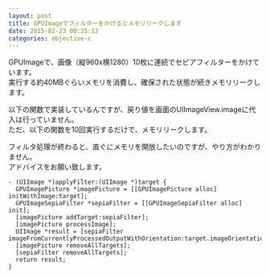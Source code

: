```yaml
---
layout: post
title: GPUImageでフィルターをかけるとメモリリークします
date: 2015-02-23 00:35:13
categories: objective-c
---
```

<p>GPUImageで、画像（縦960x横1280）10枚に連続でセピアフィルターをかけています。<br>
実行する約40MBぐらいメモリを消費し、確保された状態が続きメモリリークします。</p>

<p>以下の関数で実装しているんですが、戻り値を画面のUIImageView.imageに代入は行っていません。<br>
ただ、以下の関数を10回実行するだけで、メモリリークします。</p>

<p>フィルタ処理が終わると、直ぐにメモリを開放したいのですが、やり方がわかりません。<br>
アドバイスをお願い致します。</p>

<pre><code>- (UIImage *)applyFilter:(UIImage *)target {
  GPUImagePicture *imagePicture = [[GPUImagePicture alloc] initWithImage:target];
  GPUImageSepiaFilter *sepiaFilter = [[GPUImageSepiaFilter alloc] init];
  [imagePicture addTarget:sepiaFilter];
  [imagePicture processImage];
  UIImage *result = [sepiaFilter imageFromCurrentlyProcessedOutputWithOrientation:target.imageOrientation];
  [imagePicture removeAllTargets];
  [sepiaFilter removeAllTargets];
  return result;
}
</code></pre>
